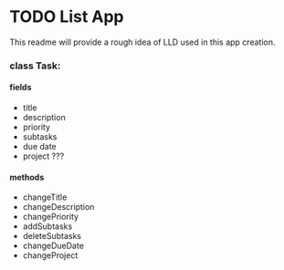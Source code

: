 # TODO List App
This readme will provide a rough idea of LLD used in this app creation.


### class Task:
#### fields
- title
- description
- priority
- subtasks
- due date
- project ???
#### methods
- changeTitle
- changeDescription
- changePriority
- addSubtasks
- deleteSubtasks
- changeDueDate
- changeProject
